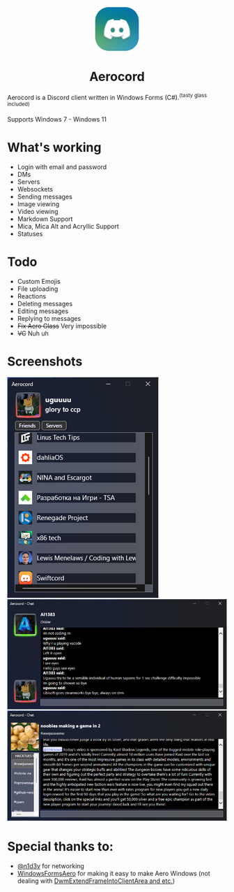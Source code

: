 <div align="center"><img src="./Screenshots/logoRounded.png"></div>

<h1 align="center">
  Aerocord
</h1>

Aerocord is a Discord client written in Windows Forms (C#).<sup>(tasty glass included)</sup>

Supports Windows 7 - Windows 11

# What's working
- Login with email and password
- DMs
- Servers
- Websockets
- Sending messages
- Image viewing
- Video viewing
- Markdown Support
- Mica, Mica Alt and Acryllic Support
- Statuses
# Todo
- Custom Emojis
- File uploading
- Reactions
- Deleting messages
- Editing messages
- Replying to messages
- ~~Fix Aero Glass~~ Very impossible
- ~~VC~~ Nuh uh

# Screenshots
![friendslist](./Screenshots/friendslist.png)
![chat](./Screenshots/chat.png)
![server](./Screenshots/server.png)

# Special thanks to:
- [@n1d3v](https://github.com/n1d3v/) for networking
- [WindowsFormsAero](https://github.com/LorenzCK/WindowsFormsAero/) for making it easy to make Aero Windows (not dealing with [DwmExtendFrameIntoClientArea and etc.](https://asp-blogs.azurewebsites.net/kennykerr/Windows-Vista-for-Developers-_1320_-Part-3-_1320_-The-Desktop-Window-Manager))
